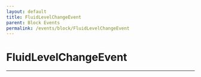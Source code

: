```yaml
---
layout: default
title: FluidLevelChangeEvent
parent: Block Events
permalink: /events/block/FluidLevelChangeEvent
---
```


# FluidLevelChangeEvent

---
